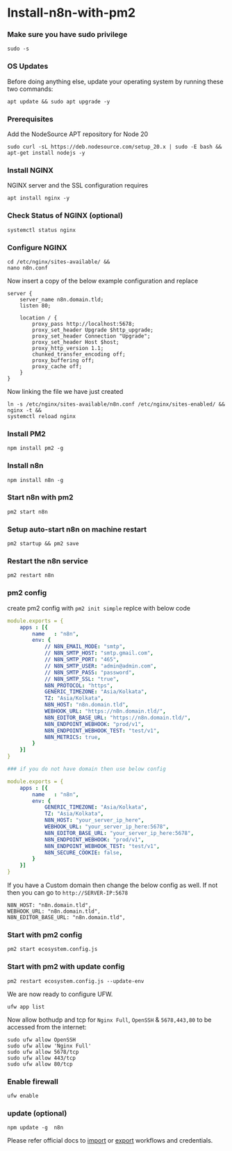# Install-n8n-with-pm2

### Make sure you have sudo privilege
```
sudo -s
```

### OS Updates
Before doing anything else, update your operating system by running these two commands:
```
apt update && sudo apt upgrade -y
```

### Prerequisites
Add the NodeSource APT repository for Node 20
```
sudo curl -sL https://deb.nodesource.com/setup_20.x | sudo -E bash &&
apt-get install nodejs -y
```

### Install NGINX
NGINX server and the SSL configuration requires
```
apt install nginx -y
```

### Check Status of NGINX (optional)
```
systemctl status nginx
```

### Configure NGINX
```
cd /etc/nginx/sites-available/ &&
nano n8n.conf
```
Now insert a copy of the below example configuration and replace
```
server {
    server_name n8n.domain.tld;
    listen 80;

    location / {
        proxy_pass http://localhost:5678;
        proxy_set_header Upgrade $http_upgrade;
        proxy_set_header Connection "Upgrade";
        proxy_set_header Host $host;
        proxy_http_version 1.1;
        chunked_transfer_encoding off;
        proxy_buffering off;
        proxy_cache off;
    }
}
```

Now linking the file we have just created
```
ln -s /etc/nginx/sites-available/n8n.conf /etc/nginx/sites-enabled/ &&
nginx -t &&
systemctl reload nginx
```

### Install PM2
```
npm install pm2 -g
```
### Install n8n
```
npm install n8n -g
```
### Start n8n with pm2
```
pm2 start n8n
```
### Setup auto-start n8n on machine restart
```
pm2 startup && pm2 save
```

### Restart the n8n service
```
pm2 restart n8n
```

### pm2 config
create pm2 config with `pm2 init simple` replce with below code

```yaml
module.exports = {
    apps : [{
        name   : "n8n",
        env: {
            // N8N_EMAIL_MODE: "smtp",
            // N8N_SMTP_HOST: "smtp.gmail.com",
            // N8N_SMTP_PORT: "465",
            // N8N_SMTP_USER: "admin@admin.com",
            // N8N_SMTP_PASS: "password",
            // N8N_SMTP_SSL: "true",
            N8N_PROTOCOL: "https",
            GENERIC_TIMEZONE: "Asia/Kolkata",
            TZ: "Asia/Kolkata",
            N8N_HOST: "n8n.domain.tld",
            WEBHOOK_URL: "https://n8n.domain.tld/",
            N8N_EDITOR_BASE_URL: "https://n8n.domain.tld/",
            N8N_ENDPOINT_WEBHOOK: "prod/v1",
            N8N_ENDPOINT_WEBHOOK_TEST: "test/v1",
            N8N_METRICS: true,
        }
    }]
}

### if you do not have domain then use below config

module.exports = {
    apps : [{
        name   : "n8n",
        env: {
            GENERIC_TIMEZONE: "Asia/Kolkata",
            TZ: "Asia/Kolkata",
            N8N_HOST: "your_server_ip_here",
            WEBHOOK_URL: "your_server_ip_here:5678",
            N8N_EDITOR_BASE_URL: "your_server_ip_here:5678",
            N8N_ENDPOINT_WEBHOOK: "prod/v1",
            N8N_ENDPOINT_WEBHOOK_TEST: "test/v1",
            N8N_SECURE_COOKIE: false,
        }
    }]
}
```

If you have a Custom domain then change the below config as well. If not then you can go to `http://SERVER-IP:5678`
```
N8N_HOST: "n8n.domain.tld",
WEBHOOK_URL: "n8n.domain.tld",
N8N_EDITOR_BASE_URL: "n8n.domain.tld",
```

### Start with pm2 config
```
pm2 start ecosystem.config.js
```

### Start with pm2 with update config
```
pm2 restart ecosystem.config.js --update-env
```

We are now ready to configure UFW.
```
ufw app list
```

Now allow bothudp and tcp for `Nginx Full`, `OpenSSH` & `5678,443,80` to be accessed from the internet:
```
sudo ufw allow OpenSSH
sudo ufw allow 'Nginx Full'
sudo ufw allow 5678/tcp
sudo ufw allow 443/tcp
sudo ufw allow 80/tcp
```

### Enable firewall
```
ufw enable
```

### update (optional)
```
npm update -g  n8n
```

Please refer official docs to [import](https://docs.n8n.io/hosting/cli-commands/#import-workflows-and-credentials) or [export](https://docs.n8n.io/hosting/cli-commands/#export-workflows-and-credentials) workflows and credentials.
